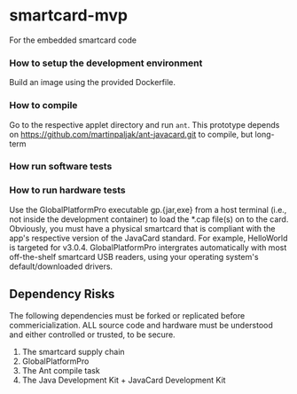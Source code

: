 # smartcard-mvp
For the embedded smartcard code

### How to setup the development environment
Build an image using the provided Dockerfile. 

### How to compile
Go to the respective applet directory and run `ant`. This prototype depends on https://github.com/martinpaljak/ant-javacard.git to compile, but long-term 

### How run software tests


### How to run hardware tests
Use the GlobalPlatformPro executable gp.{jar,exe} from a host terminal (i.e., not inside the development container) to load the *.cap file(s) on to the card. Obviously, you must have a physical smartcard that is compliant with the app's respective version of the JavaCard standard. For example, HelloWorld is targeted for v3.0.4. GlobalPlatformPro intergrates automatically with most off-the-shelf smartcard USB readers, using your operating system's default/downloaded drivers.


## Dependency Risks
The following dependencies must be forked or replicated before commericialization. ALL source code and hardware must be understood and either controlled or trusted, to be secure.
1. The smartcard supply chain
2. GlobalPlatformPro
3. The Ant compile task
4. The Java Development Kit + JavaCard Development Kit
